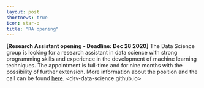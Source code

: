 ```yaml
---
layout: post
shortnews: true
icon: star-o
title: "RA opening"
---
```


<b>[Research Assistant opening - Deadline: Dec 28 2020]</b> The Data Science group is looking for a research assistant in data science with strong programming skills and experience in the development of machine learning techniques. The appointment is full-time and for nine months with the possibility of further extension. More information about the position and the call can be found <a href="">here</a>. <dsv-data-science.github.io>
